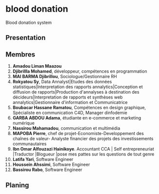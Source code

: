 # blood donation
Blood donation system

## Presentation

## Membres

1. **Amadou Liman Maazou**
2. **Djibrillla Mohamed**, développeur,  compétences en programmation
3. **MAI BARMA Djibrillou**, Sociologue/Gestionnaire RH
4. **Rokyatou Sy**, Data Annalyst|Etudes des données statistiques|Interpretation des rapports annalytics|Conception et diffusion de rapports|Production d'annalyses à destination des décideurs|Interpretation de rapports et synthèses web annalytics|Gestionnaire d'information et Communicatrice
5. **Boubacar Hassane Ramatou**, Compétences en design graphique, Spécialiste en communication C4D, Manager dinfodemie
6. **GARBA ABDOU Adama**, étudiante en e-commerce et marketing numérique
7. **Nassirou Mahamadou**, communication et multimédia
8. **MAPOBA Pierre**, chef de projet-Economiste-Developpement des chaînes de valeur- Analyste financier des projets des investissements communautaires
9. **Ibn Omar Alfouzazi Hainikoye**. Accountant CCA | Self entrepreneuriat |Traductor |Blogueur |pose mes pattes sur les questions de tout genre
10. **Latifa Yari**, Software Engineer
11. **Houssein Ahssimi**, Software Engineer
12. **Bassirou Rabo**, Software Engineer

## Planing

